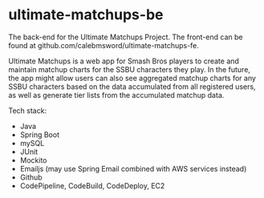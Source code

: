 # ultimate-matchups-be

The back-end for the Ultimate Matchups Project. The front-end can be found at github.com/calebmsword/ultimate-matchups-fe.

Ultimate Matchups is a web app for Smash Bros players to create and maintain matchup charts for the SSBU characters they play. In the future, the app might allow users can also see aggregated matchup charts for any SSBU characters based on the data accumulated from all registered users, as well as generate tier lists from the accumulated matchup data.

Tech stack:
- Java
- Spring Boot
- mySQL
- JUnit
- Mockito
- Emailjs (may use Spring Email combined with AWS services instead)
- Github
- CodePipeline, CodeBuild, CodeDeploy, EC2
